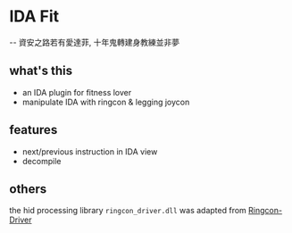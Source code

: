 # IDA Fit
-- 資安之路若有愛達菲, 十年鬼轉建身教練並非夢
## what's this
* an IDA plugin for fitness lover
* manipulate IDA with ringcon & legging joycon
## features
* next/previous instruction in IDA view
* decompile
## others
the hid processing library `ringcon_driver.dll` was adapted from [Ringcon-Driver](https://github.com/ringrunnermg/Ringcon-Driver)
